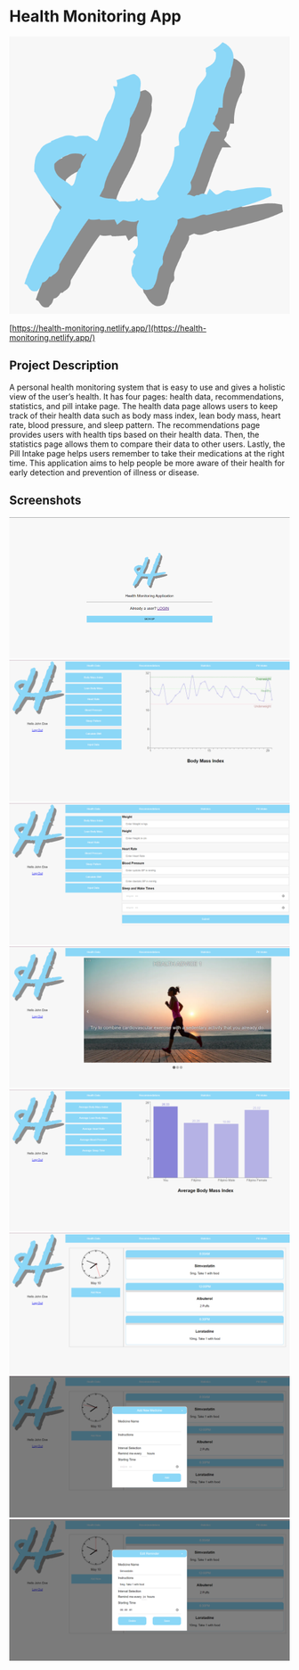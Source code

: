 # Health Monitoring App

[![Logo](public/images/logo.PNG)](https://health-monitoring.netlify.app/)

[https://health-monitoring.netlify.app/](https://health-monitoring.netlify.app/)

## Project Description

A personal health monitoring system that is easy to use and gives a holistic view of the user’s health. It has four pages: health data, recommendations, statistics, and pill intake page. The health data page allows users to keep track of their health data such as body mass index, lean body mass, heart rate, blood pressure, and sleep pattern. The recommendations page provides users with health tips based on their health data. Then, the statistics page allows them to compare their data to other users. Lastly, the Pill Intake page helps users remember to take their medications at the right time. This application aims to help people be more aware of their health for early detection and prevention of illness or disease.

## Screenshots

![Home](docs/screenshots/1.png)
![Health Data](docs/screenshots/3.png)
![Input Data](docs/screenshots/4.png)
![Recommendations](docs/screenshots/2.png)
![Statistics](docs/screenshots/5.png)
![Pill Intake](docs/screenshots/6.png)
![Add Reminder](docs/screenshots/7.png)
![Edit Reminder](docs/screenshots/8.png)
